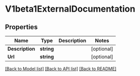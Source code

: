 # V1beta1ExternalDocumentation

## Properties
Name | Type | Description | Notes
------------ | ------------- | ------------- | -------------
**Description** | **string** |  | [optional] 
**Url** | **string** |  | [optional] 

[[Back to Model list]](../README.md#documentation-for-models) [[Back to API list]](../README.md#documentation-for-api-endpoints) [[Back to README]](../README.md)


